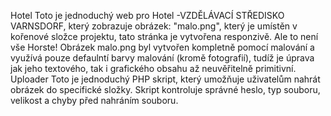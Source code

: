 Hotel
Toto je jednoduchý web pro Hotel -VZDĚLÁVACÍ STŘEDISKO VARNSDORF, který zobrazuje obrázek: "malo.png", který je umístěn v kořenové složce projektu, tato stránka je vytvořena responzivě.
Ale to není vše Horste! Obrázek malo.png byl vytvořen kompletně pomocí malování a využívá pouze defaulntí barvy malování (kromě fotografií), tudíž je úprava jak jeho textového, tak i grafického obsahu až neuvěřitelně primitivní.
Uploader
Toto je jednoduchý PHP skript, který umožňuje uživatelům nahrát obrázek do specifické složky. Skript kontroluje správné heslo, typ souboru, velikost a chyby před nahráním souboru.
